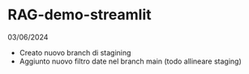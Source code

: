 # RAG-demo-streamlit

03/06/2024

- Creato nuovo branch di stagining
- Aggiunto nuovo filtro date nel branch main (todo allineare staging)


